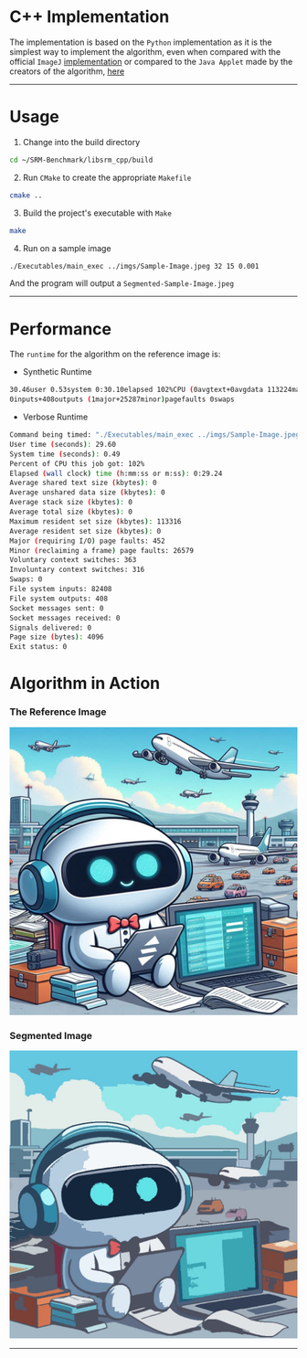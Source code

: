 # C++ Implementation

The implementation is based on the `Python` implementation as it is the simplest way to implement the algorithm,
even when compared with the official `ImageJ` [implementation](https://wsr.imagej.net/plugins/SRM_.java) or
compared to the `Java Applet` made by the creators of the algorithm, [here](https://www.lix.polytechnique.fr/~nielsen/Srmjava.java)

---

# Usage

1) Change into the build directory

```bash
cd ~/SRM-Benchmark/libsrm_cpp/build
```

2) Run `CMake` to create the appropriate `Makefile`

```bash
cmake ..
```

3) Build the project's executable with `Make`

```bash
make
```

4) Run on a sample image

```bash
./Executables/main_exec ../imgs/Sample-Image.jpeg 32 15 0.001
```

And the program will output a `Segmented-Sample-Image.jpeg`

---

# Performance

The `runtime` for the algorithm on the reference image is:

- Synthetic Runtime

```bash
30.46user 0.53system 0:30.10elapsed 102%CPU (0avgtext+0avgdata 113224maxresident)k
0inputs+408outputs (1major+25287minor)pagefaults 0swaps
```

- Verbose Runtime

```bash
Command being timed: "./Executables/main_exec ../imgs/Sample-Image.jpeg 32 15 0.001"
User time (seconds): 29.60
System time (seconds): 0.49
Percent of CPU this job got: 102%
Elapsed (wall clock) time (h:mm:ss or m:ss): 0:29.24
Average shared text size (kbytes): 0
Average unshared data size (kbytes): 0
Average stack size (kbytes): 0
Average total size (kbytes): 0
Maximum resident set size (kbytes): 113316
Average resident set size (kbytes): 0
Major (requiring I/O) page faults: 452
Minor (reclaiming a frame) page faults: 26579
Voluntary context switches: 363
Involuntary context switches: 316
Swaps: 0
File system inputs: 82408
File system outputs: 408
Socket messages sent: 0
Socket messages received: 0
Signals delivered: 0
Page size (bytes): 4096
Exit status: 0
```

# Algorithm in Action

### The Reference Image
![Reference-Image](../assets/images/reference-image.jpeg)


### Segmented Image
![Segmented-Image-C++](../assets/images/cpp-srm-output.jpeg)

---